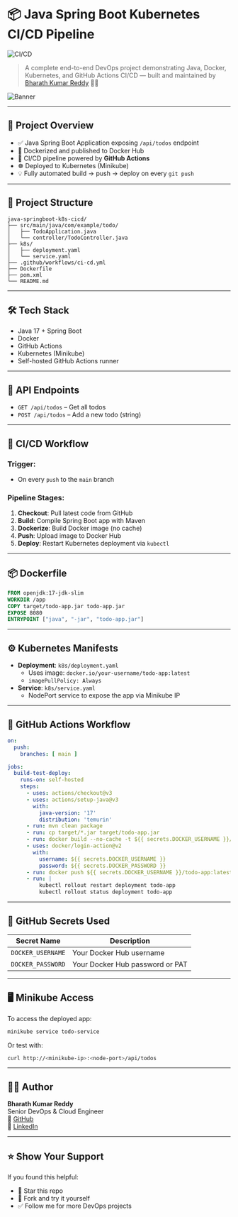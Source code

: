 # 📦 Java Spring Boot Kubernetes CI/CD Pipeline

![CI/CD](https://github.com/BharathKumarReddy2103/java-springboot-k8s-cicd/actions/workflows/ci-cd.yml/badge.svg)

> A complete end-to-end DevOps project demonstrating Java, Docker, Kubernetes, and GitHub Actions CI/CD — built and maintained by [Bharath Kumar Reddy](https://github.com/BharathKumarReddy2103) 🧑‍💻

![Banner](https://github.com/BharathKumarReddy2103/java-springboot-k8s-cicd/blob/main/assets/banner.png)

---

## 🚀 Project Overview

- ✅ Java Spring Boot Application exposing `/api/todos` endpoint
- 🐳 Dockerized and published to Docker Hub
- 🔄 CI/CD pipeline powered by **GitHub Actions**
- ☸️ Deployed to Kubernetes (Minikube)
- 💡 Fully automated build → push → deploy on every `git push`

---

## 📁 Project Structure

```
java-springboot-k8s-cicd/
├── src/main/java/com/example/todo/
│   ├── TodoApplication.java
│   └── controller/TodoController.java
├── k8s/
│   ├── deployment.yaml
│   └── service.yaml
├── .github/workflows/ci-cd.yml
├── Dockerfile
├── pom.xml
└── README.md
```

---

## 🛠️ Tech Stack

- Java 17 + Spring Boot
- Docker
- GitHub Actions
- Kubernetes (Minikube)
- Self-hosted GitHub Actions runner

---

## 🧪 API Endpoints

- `GET /api/todos` – Get all todos
- `POST /api/todos` – Add a new todo (string)

---

## 🔁 CI/CD Workflow

### Trigger:
- On every `push` to the `main` branch

### Pipeline Stages:
1. **Checkout**: Pull latest code from GitHub
2. **Build**: Compile Spring Boot app with Maven
3. **Dockerize**: Build Docker image (no cache)
4. **Push**: Upload image to Docker Hub
5. **Deploy**: Restart Kubernetes deployment via `kubectl`

---

## 📦 Dockerfile

```Dockerfile
FROM openjdk:17-jdk-slim
WORKDIR /app
COPY target/todo-app.jar todo-app.jar
EXPOSE 8080
ENTRYPOINT ["java", "-jar", "todo-app.jar"]
```

---

## ⚙️ Kubernetes Manifests

- **Deployment**: `k8s/deployment.yaml`
  - Uses image: `docker.io/your-username/todo-app:latest`
  - `imagePullPolicy: Always`
- **Service**: `k8s/service.yaml`
  - NodePort service to expose the app via Minikube IP

---

## 🤖 GitHub Actions Workflow

```yaml
on:
  push:
    branches: [ main ]

jobs:
  build-test-deploy:
    runs-on: self-hosted
    steps:
      - uses: actions/checkout@v3
      - uses: actions/setup-java@v3
        with:
          java-version: '17'
          distribution: 'temurin'
      - run: mvn clean package
      - run: cp target/*.jar target/todo-app.jar
      - run: docker build --no-cache -t ${{ secrets.DOCKER_USERNAME }}/todo-app:latest .
      - uses: docker/login-action@v2
        with:
          username: ${{ secrets.DOCKER_USERNAME }}
          password: ${{ secrets.DOCKER_PASSWORD }}
      - run: docker push ${{ secrets.DOCKER_USERNAME }}/todo-app:latest
      - run: |
          kubectl rollout restart deployment todo-app
          kubectl rollout status deployment todo-app
```

---

## 🔐 GitHub Secrets Used

| Secret Name         | Description                        |
|---------------------|------------------------------------|
| `DOCKER_USERNAME`   | Your Docker Hub username           |
| `DOCKER_PASSWORD`   | Your Docker Hub password or PAT    |

---

## 🖥️ Minikube Access

To access the deployed app:

```bash
minikube service todo-service
```

Or test with:

```bash
curl http://<minikube-ip>:<node-port>/api/todos
```

---

## 👨‍💻 Author

**Bharath Kumar Reddy**  
Senior DevOps & Cloud Engineer  
🔗 [GitHub](https://github.com/BharathKumarReddy2103)  
🔗 [LinkedIn](https://www.linkedin.com/in/bharath-kumar-reddy2103/)

---

## ⭐️ Show Your Support

If you found this helpful:
- 🌟 Star this repo
- 🍴 Fork and try it yourself
- ✅ Follow me for more DevOps projects
